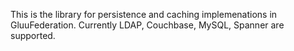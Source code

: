 This is the library for persistence and caching implemenations in GluuFederation. Currently LDAP, Couchbase, MySQL, Spanner are supported.
